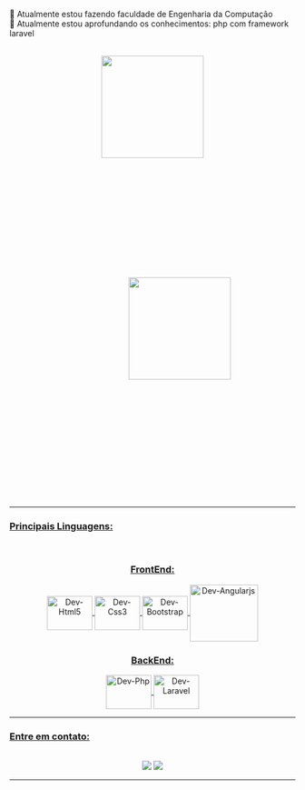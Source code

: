 


🔭 Atualmente estou fazendo faculdade de Engenharia da Computação</br>
🌱 Atualmente estou aprofundando os conhecimentos: php com framework laravel</br>
</br>

<div align="center">
  <a href="https://github.com/igorsimoes4">
  <img height="180em" src="https://github-readme-stats.vercel.app/api?username=igorsimoes4&show_icons=true&theme=transparent&include_all_commits=true&count_private=true" />
  <img style="margin:15em;" height="180em" src="https://github-readme-stats.vercel.app/api/top-langs/?username=igorsimoes4&layout=compact&langs_count=7&theme=transparent" />
</div>
  
  <hr/><h3>Principais Linguagens:</h3>

<div align="center" style="display: inline_block"><br>
  <div align:"left">
    <h3>FrontEnd:</h3>
    <img align="center" alt="Dev-Html5" height="60" width="80" src="https://cdn.jsdelivr.net/gh/devicons/devicon/icons/html5/html5-original-wordmark.svg" />
    <img align="center" alt="Dev-Css3" height="60" width="80" src="https://cdn.jsdelivr.net/gh/devicons/devicon/icons/css3/css3-original-wordmark.svg" />
    <img align="center" alt="Dev-Bootstrap" height="60" width="80" src="https://cdn.jsdelivr.net/gh/devicons/devicon/icons/bootstrap/bootstrap-original-wordmark.svg" />
    <img align="center" alt="Dev-Angularjs" height="100" width="120" src="https://cdn.jsdelivr.net/gh/devicons/devicon/icons/angularjs/angularjs-original-wordmark.svg" />
  </div>
  <div align:"rigth">
    <h3>BackEnd:</h3>
    <img align="center" alt="Dev-Php" height="60" width="80" src="https://cdn.jsdelivr.net/gh/devicons/devicon/icons/php/php-plain.svg" />
    <img align="center" alt="Dev-Laravel" height="60" width="80" src="https://cdn.jsdelivr.net/gh/devicons/devicon/icons/laravel/laravel-plain-wordmark.svg" />
  </div>
</div>

  <hr/><h3>Entre em contato:</h3>
  
  <div align="center"></br>
  <a href="mailto:igor01silveira@gmail.com" target="_blank"><img src="https://img.shields.io/badge/Gmail-D14836?style=for-the-badge&logo=gmail&logoColor=white" target="_blank"></a>
  <a href="https://www.linkedin.com/in/igor-silveira-909068255/" target="_blank"><img src="https://img.shields.io/badge/LinkedIn-0077B5?style=for-the-badge&logo=linkedin&logoColor=white"></a>
</div>
<hr/>

